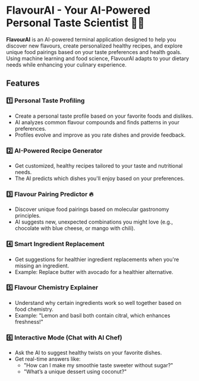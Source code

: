 # FlavourAI - Your AI-Powered Personal Taste Scientist 🍴🤖

**FlavourAI** is an AI-powered terminal application designed to help you discover new flavours, create personalized healthy recipes, and explore unique food pairings based on your taste preferences and health goals. Using machine learning and food science, FlavourAI adapts to your dietary needs while enhancing your culinary experience.

## Features

### 1️⃣ **Personal Taste Profiling**
- Create a personal taste profile based on your favorite foods and dislikes.
- AI analyzes common flavour compounds and finds patterns in your preferences.
- Profiles evolve and improve as you rate dishes and provide feedback.

### 2️⃣ **AI-Powered Recipe Generator**
- Get customized, healthy recipes tailored to your taste and nutritional needs.
- The AI predicts which dishes you'll enjoy based on your preferences.

### 3️⃣ **Flavour Pairing Predictor** 🔥
- Discover unique food pairings based on molecular gastronomy principles.
- AI suggests new, unexpected combinations you might love (e.g., chocolate with blue cheese, or mango with chili).

### 4️⃣ **Smart Ingredient Replacement**
- Get suggestions for healthier ingredient replacements when you're missing an ingredient.
- Example: Replace butter with avocado for a healthier alternative.

### 5️⃣ **Flavour Chemistry Explainer**
- Understand why certain ingredients work so well together based on food chemistry.
- Example: "Lemon and basil both contain citral, which enhances freshness!"

### 6️⃣ **Interactive Mode (Chat with AI Chef)**
- Ask the AI to suggest healthy twists on your favorite dishes.
- Get real-time answers like:
  - "How can I make my smoothie taste sweeter without sugar?"
  - "What’s a unique dessert using coconut?"
